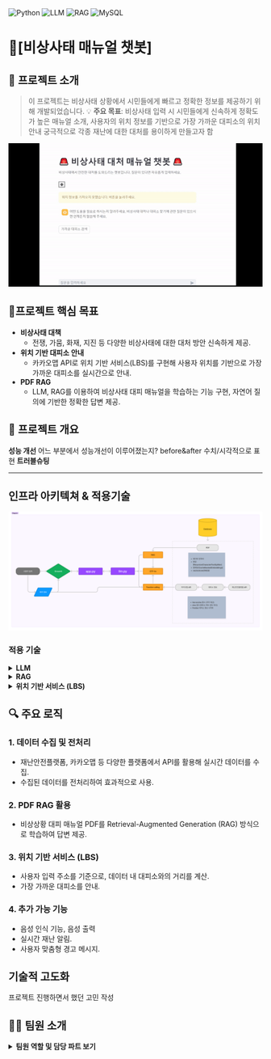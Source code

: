<div align="left">

  <img src="https://img.shields.io/badge/Backend-Python-blue?style=flat-square&logo=python&logoColor=white" alt="Python">
  <img src="https://img.shields.io/badge/AI-LLM-orange?style=flat-square" alt="LLM">
  <img src="https://img.shields.io/badge/AI-RAG-green?style=flat-square" alt="RAG">
  <img src="https://img.shields.io/badge/Database-MySQL-lightblue?style=flat-square&logo=mysql&logoColor=white" alt="MySQL">
</div>

# **🚨[비상사태 매뉴얼 챗봇]**
## 🌟 **프로젝트 소개**
> 이 프로젝트는 비상사태 상황에서 시민들에게 빠르고 정확한 정보를 제공하기 위해 개발되었습니다.
> 💡 **주요 목표**: 비상사태 입력 시 시민들에게 신속하게 정확도가 높은 매뉴얼 소개, 사용자의 위치 정보를 기반으로 가장 가까운 대피소의 위치 안내
궁극적으로 각종 재난에 대한 대처를 용이하게 만들고자 함

<img src="../SourceCode/리드미시연영상1.gif">

## 🎯**프로젝트 핵심 목표**
- **비상사태 대책**
  - 전쟁, 가뭄, 화재, 지진 등 다양한 비상사태에 대한 대처 방안 신속하게 제공.
- **위치 기반 대피소 안내**  
  - 카카오맵 API로 위치 기반 서비스(LBS)를 구현해 사용자 위치를 기반으로 가장 가까운 대피소를 실시간으로 안내.
- **PDF RAG**  
  - LLM, RAG를 이용하여 비상사태 대피 매뉴얼을 학습하는 기능 구현, 자연어 질의에 기반한 정확한 답변 제공.


## 📝 **프로젝트 개요**
**성능 개선**
어느 부분에서 성능개선이 이루어졌는지?
before&after 수치/시각적으로 표현
**트러블슈팅**


---

## 인프라 아키텍쳐 & 적용기술
![](SourceCode\FigJam_basics.png)
 

### 적용 기술
<details>
<summary><strong>LLM</strong></summary>
OpenAI의 GTP-4o API를 이용하여 사용자의 자연어 질의에 자동으로 응답을 생성해 출력하는 기능 구현 <br>
답변을 생성할 때 RAG, function calling을 이용해 비상 상황에 대한 대처 방법 또는 입력 위치에 따라 가장 가까운 대피소 위치 정보를 반환받아 답변 생성에 사용 <br>
사용된 시스템 프롬프트: 

``` 
chat_template = ChatPromptTemplate.from_messages(
    [
        ("system", (
            "당신은 비상사태 대처 매뉴얼 전문 챗봇입니다. "
            "재난 상황(지진, 화재, 홍수, 전쟁 등)이 발생했을 때 사용자가 안전하게 대피할 수 있도록 최적의 정보를 제공하는 것이 목표입니다.\n\n"
            "제공된 컨텍스트만 사용해서, 질문에 답변하세요."
            "아래의 지침에 따라 응답하세요:\n"
            "1. 역할 정의: 사용자에게 신뢰할 수 있는 정보를 제공하고, 필요한 경우 함수 호출을 통해 가장 가까운 대피소를 추천하세요.\n"
            "2. 대화 스타일: 간결하고 명확하며 사용자 친화적인 언어를 사용하고, 긴급 상황에 맞는 전문적인 톤을 유지하세요.\n"
            "3. 긴급 연락처: 추가적인 도움이 필요할 경우 즉시 긴급 연락처(예: 119, 112)를 안내하세요.\n"
            "4. 정보의 정확성과 최신성: 최신 데이터를 결합해 응답하세요. 데이터 부족 시 안전한 방향으로 안내하고 추가 도움을 요청하도록 권장하세요.\n"
            "5. 함수 호출 지침: 대피소 검색이나 위치 관련 질문에 적절한 함수를 호출하여 데이터를 검색하세요.\n"
            "6. 다양한 사용자 고려: 복잡한 용어 대신 쉬운 표현을 사용하세요.\n"
            "7. 추가 지침: 필요한 경우 질문을 되묻고, 제공 정보가 명확한지 점검하세요."
        )),
        ("human", "안녕하세요!"),
        ("ai", "안녕하세요! 저는 비상사태에서 안전한 대처를 도와드리는 전문 AI 챗봇입니다. 무엇을 도와드릴까요?"),
        ("human", "{user_input}"),
    ]
)
```

</details>

<details>
<summary><strong>RAG</strong></summary>
PDF와 재난안전데이터공유플랫폼에서 가져온 API에서 대응법을 학습해 VectorDB에 임베딩된 데이터를 저장, 사용자의 질문에 관련된 데이터를 검색해 결과 데이터를 LLM에 전달해 정확도 높은 답변 생성<br>
대피소의 위치 데이터의 경우, 제공되는 API의 한계로 인해 등록된 IP 외에는 API의 사용이 불가하여 SourceCode 디렉토리 안에 API로부터 응답받은 json파일이 미리 저장되어 있다.<br>
재난 상황에 대한 사용자의 질문을 받아 자연어 질의에 기반한 정확한 답변 제공 <br></br>

사전에 전처리된 데이터가 preprocessed_data_path 변수가 지정하는 디렉토리에 저장되어 있다면 API 호출 비용을 아끼기 위해 저장되어있던 전처리된 데이터를 사용
preprocessed_data_path의 디폴트값은 'SourceCode/preprocessed_docs.pkl'이다. 

필요없는 텍스트를 줄이기 위해 다음의 전처리 과정을 수행: 
- "비상시 국민행동요령 알아야 안전하다"로 시작한다면 제거
- 특정 패턴이 시작 부분에 있으면 제거
- 기타 불필요한 줄바꿈, 공백, 특수문자 정리

각 전처리가 끝난 데이터는 preprocessed_data_path 디렉토리에 저장됨
전처리가 끝난 데이터는 임베딩되어 VectorDB에 저장

FAISS와 Pandas를 이용해 벡터DB 구현 
캐시 지원 임베딩, OpenAI 임베딩 모델(text-embedding-3-small) 사용
</details>

<details>
<summary><strong>위치 기반 서비스 (LBS)</strong></summary>
카카오맵 API를 이용하여 검색한 위치의 경도와 위도를 반환함<br>
function calling을 통해서 현재 위치에서 가장 가까운 대피소 위치 반환

(대피소 위치정보의 경우 API의 한계로 정해진 IP 외에는 API로부터 응답을 받을 수 없어 Source 디렉토리에 미리 API의 응답 패킷인 shelters.json을 저장해두었다.)
대피소 위치정보의 전처리 과정은 다음과 같다: 
- DMS를 소수점 좌표로 변환, 위도와 경도에 각각 수행
- 시설명, 주소, 위도, 경도를 제외한 불필요한 데이터 정리

<details>
<summary><strong>get_coordinates(query)</strong></summary>
카카오 API를 호출해 사용자가 입력한 주소를 검색, 검색결과가 없을 경우 키워드를 이용해 주소 검색
검색한 주소의 좌표 반환
</details>


<details>
<summary><strong>haversine_distance(lat1, lon1, lat2, lon2)</strong></summary>
두 장소의 위도와 경도를 받아 두 지점 사이의 거리를 킬로미터 단위로 계산
</details>

<details>
<summary><strong>find_nearest_shelters(latitude, longitude, address) -> str</strong></summary>
주어진 위도와 경도 또는 주소를 기준으로 가장 가까운 대피소 검색
만약 사용자가 입력으로 주소를 주었을 경우 해당 주소를 좌표로 전환
- **calculate_distance(row)**: 전처리된 데이터프레임의 각 행에 haversine_distance()를 적용해 사용자의 위치와 대피소의 거리를 계산하는 함수

계산된 거리 중 null이 아닌 값만 유효한 값으로 취급해 유효하지 않은 값은 이후의 과정에서 배제한다. 
남은 대피소 중 거리 기준으로 정렬해 상위 3개만 선택해 결과 문자열을 생성하고 LLM으로 전달한다.  
</details>



</details>

## 🔍 **주요 로직**
### 1. **데이터 수집 및 전처리**  
   - 재난안전플랫폼, 카카오맵 등 다양한 플랫폼에서 API를 활용해 실시간 데이터를 수집. 
   - 수집된 데이터를 전처리하여 효과적으로 사용.

### 2. **PDF RAG 활용**  
   - 비상상황 대피 매뉴얼 PDF를 Retrieval-Augmented Generation (RAG) 방식으로 학습하여 답변 제공.

### 3. **위치 기반 서비스 (LBS)**  
   - 사용자 입력 주소를 기준으로, 데이터 내 대피소와의 거리를 계산.  
   - 가장 가까운 대피소를 안내.

### 4. **추가 가능 기능** 
   - 음성 인식 기능, 음성 출력
   - 실시간 재난 알림.  
   - 사용자 맞춤형 경고 메시지.  


## 기술적 고도화

프로젝트 진행하면서 했던 고민 작성


## 👩‍💻 **팀원 소개**
<details>
<summary><strong>팀원 역할 및 담당 파트 보기</strong></summary>

>### 🧑 **박성규(팀장)**
- **담당 파트:** function calling 설계, 프론트엔드 구현(streamlit 기반 챗봇 인터페이스)
- **역할:** SA문서 관리, 발표 🎤  
- [GitHub 링크](https://github.com/PSG4160)

>### 👨‍💻 **김광림**
- **담당 파트:** api 데이터 수집, system_prompt 작성, 음성 입출력 기능 설계, Query_Decomposition 설계, 시연 영상 제작
- **역할:** 시연영상 🎥  
- [GitHub 링크](https://github.com/bgt30)

>### 👨‍🔬 **조현민**
- **담당 파트:** 데이터 수집, 데이터 전처리 
- **역할:** SA 문서관리 📄  
- [GitHub 링크](https://github.com/ddangddang-e)

>### 👨‍💻 **정윤우**
- **담당 파트:** 데이터 수집(PDF매뉴얼, API 데이터), LLM_RAG
- **역할:** README 작성📝  
- [GitHub 링크](https://github.com/mireuk-git)

>### 👨‍💻 **최해찬**
- **담당 파트:** LLM_RAG  
- **역할:** PPT 제작🖼️  
- [GitHub 링크](https://github.com/)

<details>
<summary><strong>999조 그라운드룰 조회하기</strong></summary>

<details>
<summary><strong>Git 관련 작업 시 준수해야 할 규칙입니다.</strong></summary>

### 기본 규칙

1. **작업 시작 전 최신 상태 동기화**  
   항상 작업 전 `git fetch origin`을 통해 원격 저장소의 최신 정보를 동기화합니다.

2. **개인 브랜치에서 작업**  
   각자 자신의 브랜치에서 작업하며, 다른 조원의 브랜치를 수정하지 않도록 유의하세요.

3. **Merge 규칙**  
   main 브랜치로 Merge 시, Pull Request에서 **최소 1명**의 조원 확인(Review Approval)을 받아야 합니다.

4. **충돌 해결**  
   충돌이 발생한 경우, 팀원 간 충분히 공유하여 협업으로 문제를 해결합니다.

5. **위 내용과 더불어 플로우 로직이 이해가 쉽도록 작성 부탁드립니다.**

### 회의 규칙

1. 특별한 일이 없다면, 오전 10시와 오후4시에 회의 진행
2. 특강 등 일정이 있어 앞서 정한 시간에 회의를 진행할 수 없다면, 임의로 회의시간을 정해서 회의 진행

</details>

</details>
